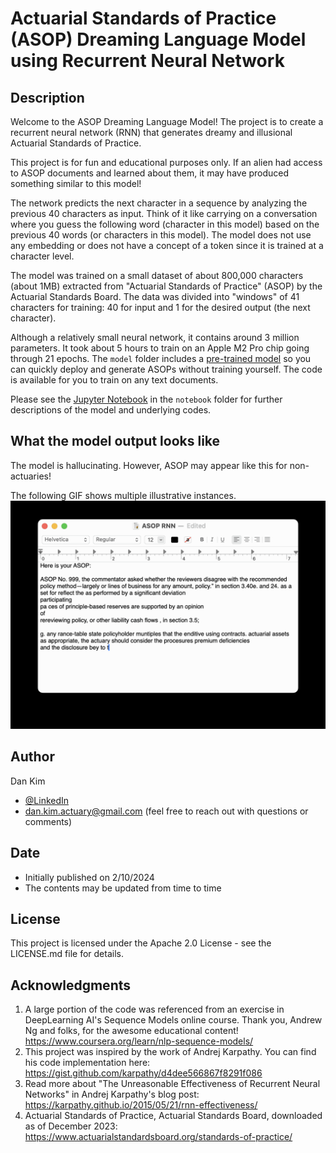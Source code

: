 # Actuarial Standards of Practice (ASOP) Dreaming Language Model using Recurrent Neural Network

## Description
Welcome to the ASOP Dreaming Language Model! 
The project is to create a recurrent neural network (RNN) that generates dreamy and illusional Actuarial Standards of Practice.

This project is for fun and educational purposes only. If an alien had access to ASOP documents and learned about them, it may have produced something similar to this model!

The network predicts the next character in a sequence by analyzing the previous 40 characters as input. Think of it like carrying on a conversation where you guess the following word (character in this model) based on the previous 40 words (or characters in this model). The model does not use any embedding or does not have a concept of a token since it is trained at a character level.

The model was trained on a small dataset of about 800,000 characters (about 1MB) extracted from "Actuarial Standards of Practice" (ASOP) by the Actuarial Standards Board. The data was divided into "windows" of 41 characters for training: 40 for input and 1 for the desired output (the next character).

Although a relatively small neural network, it contains around 3 million parameters. It took about 5 hours to train on an Apple M2 Pro chip going through 21 epochs. The `model` folder includes a [pre-trained model](./model) so you can quickly deploy and generate ASOPs without training yourself. The code is available for you to train on any text documents.

Please see the [Jupyter Notebook](./notebook/ASOP_RNN.ipynb) in the `notebook` folder for further descriptions of the model and underlying codes.

## What the model output looks like
The model is hallucinating. However, ASOP may appear like this for non-actuaries!

The following GIF shows multiple illustrative instances.
![ASOP RNN Animation](assets/ASOP_RNN_Animated.gif)

## Author
Dan Kim 

- [@LinkedIn](https://www.linkedin.com/in/dan-kim-4aaa4b36/)
- dan.kim.actuary@gmail.com (feel free to reach out with questions or comments)

## Date
- Initially published on 2/10/2024
- The contents may be updated from time to time
  
## License
This project is licensed under the Apache 2.0 License - see the LICENSE.md file for details.

## Acknowledgments
1. A large portion of the code was referenced from an exercise in DeepLearning AI's Sequence Models online course. Thank you, Andrew Ng and folks, for the awesome educational content! https://www.coursera.org/learn/nlp-sequence-models/
2. This project was inspired by the work of Andrej Karpathy. You can find his code implementation here: https://gist.github.com/karpathy/d4dee566867f8291f086
3. Read more about "The Unreasonable Effectiveness of Recurrent Neural Networks" in Andrej Karpathy's blog post: https://karpathy.github.io/2015/05/21/rnn-effectiveness/
4. Actuarial Standards of Practice, Actuarial Standards Board, downloaded as of December 2023: https://www.actuarialstandardsboard.org/standards-of-practice/
